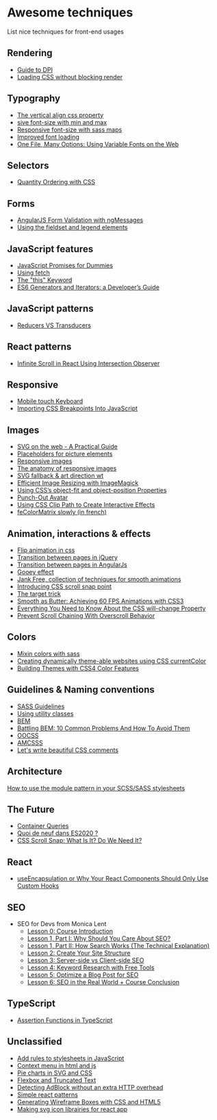 # Awesome techniques
List nice techniques for front-end usages

## Rendering
* [Guide to DPI](http://sebastien-gabriel.com/designers-guide-to-dpi/)
* [Loading CSS without blocking render](http://keithclark.co.uk/articles/loading-css-without-blocking-render/)

## Typography
* [The vertical align css property](http://bitsofco.de/the-vertical-align-property/)
* [
sive font-size with min and max](https://eduardoboucas.com/blog/2015/06/18/viewport-sized-typography-with-minimum-and-maximum-sizes.html)
* [Responsive font-size with sass maps](https://www.smashingmagazine.com/2015/06/responsive-typography-with-sass-maps/)
* [Improved font loading](https://webkit.org/blog/6643/improved-font-loading/)
* [One File, Many Options: Using Variable Fonts on the Web](https://css-tricks.com/one-file-many-options-using-variable-fonts-web/?utm_source=CSS-Weekly&utm_campaign=Issue-300&utm_medium=email)

## Selectors
* [Quantity Ordering with CSS](https://www.smashingmagazine.com/2015/07/quantity-ordering-with-css/)

## Forms
* [AngularJS Form Validation with ngMessages](https://scotch.io/tutorials/angularjs-form-validation-with-ngmessages)
* [Using the fieldset and legend elements](https://accessibility.blog.gov.uk/2016/07/22/using-the-fieldset-and-legend-elements/)

## JavaScript features
* [JavaScript Promises for Dummies](https://scotch.io/tutorials/javascript-promises-for-dummies)
* [Using fetch](https://css-tricks.com/using-fetch/)
* [The "this" Keyword](https://scotch.io/courses/10-need-to-know-javascript-concepts/the-this-keyword?utm_content=buffer44d28&utm_medium=social&utm_source=twitter.com&utm_campaign=buffer)
* [ES6 Generators and Iterators: a Developer’s Guide](https://www.sitepoint.com/ecmascript-2015-generators-and-iterators/)

## JavaScript patterns
* [Reducers VS Transducers](http://maksimivanov.com/posts/reducers-vs-transducers)

## React patterns
* [Infinite Scroll in React Using Intersection Observer](https://scotch.io/tutorials/infinite-scroll-in-react-using-intersection-observer)

## Responsive
* [Mobile touch Keyboard](http://baymard.com/blog/mobile-touch-keyboards)
* [Importing CSS Breakpoints Into JavaScript](https://www.lullabot.com/articles/importing-css-breakpoints-into-javascript)

## Images
* [SVG on the web - A Practical Guide](https://svgontheweb.com/)
* [Placeholders for picture elements](http://daverupert.com/2015/12/intrinsic-placeholders-with-picture/)
* [Responsive images](http://alistapart.com/article/responsive-images-in-practice)
* [The anatomy of responsive images](https://jakearchibald.com/2015/anatomy-of-responsive-images/#varying-size-and-density)
* [SVG fallback & art direction wt <picture>](https://sarasoueidan.com/blog/svg-picture/)
* [Efficient Image Resizing with ImageMagick](https://www.smashingmagazine.com/2015/06/efficient-image-resizing-with-imagemagick/)
* [Using CSS’s object-fit and object-position Properties](https://www.sitepoint.com/using-css-object-fit-object-position-properties/)
* [Punch-Out Avatar](http://adrianroselli.com/2016/06/punch-out-avatar.html)
* [Using CSS Clip Path to Create Interactive Effects](https://css-tricks.com/using-css-clip-path-create-interactive-effects/)
* [feColorMatrix slowly (in french)](https://la-cascade.io/fecolormatrix-en-douceur/)

## Animation, interactions & effects
* [Flip animation in css](https://davidwalsh.name/css-flip)
* [Transition between pages in jQuery](http://miguel-perez.github.io/smoothState.js/index.html)
* [Transition between pages in AngularJs](https://scotch.io/tutorials/animating-angularjs-apps-ngview)
* [Gooey effect](https://css-tricks.com/shape-blobbing-css/)
* [Jank Free, collection of techniques for smooth animations](http://jankfree.org/)
* [Introducing CSS scroll snap point](https://css-tricks.com/introducing-css-scroll-snap-points/)
* [The target trick](https://bitsofco.de/the-target-trick/)
* [Smooth as Butter: Achieving 60 FPS Animations with CSS3](https://medium.com/outsystems-experts/how-to-achieve-60-fps-animations-with-css3-db7b98610108#.ku9vnkit1)
* [Everything You Need to Know About the CSS will-change Property](https://dev.opera.com/articles/css-will-change-property/)
* [Prevent Scroll Chaining With Overscroll Behavior](https://ishadeed.com/article/prevent-scroll-chaining-overscroll-behavior/)

## Colors
* [Mixin colors with sass](http://alistapart.com/article/mixing-color-for-the-web-with-sass)
* [Creating dynamically theme-able websites using CSS currentColor](http://johnm.io/blog/creating-themeable-websites-using-currentcolor/)
* [Building Themes with CSS4 Color Features](https://cloudfour.com/thinks/building-themes-with-css4-color-features/)

## Guidelines & Naming conventions
* [SASS Guidelines](http://sass-guidelin.es/)
* [Using utility classes](http://davidtheclark.com/on-utility-classes/)
* [BEM](https://en.bem.info/method/)
* [Battling BEM: 10 Common Problems And How To Avoid Them](https://www.smashingmagazine.com/2016/06/battling-bem-extended-edition-common-problems-and-how-to-avoid-them/)
* [OOCSS](http://oocss.org/)
* [AMCSSS](http://glenmaddern.com/articles/introducing-am-css)
* [Let's write beautiful CSS comments](https://seesparkbox.com/foundry/lets_write_beautiful_css_comments)

## Architecture
[How to use the module pattern in your SCSS/SASS stylesheets](https://medium.com/@marcmintel/how-to-use-the-module-pattern-in-your-scss-sass-stylesheets-89fe38a6e1f3#.of4c8r7qb)

## The Future
* [Container Queries](http://alistapart.com/article/container-queries-once-more-unto-the-breach)
* [Quoi de neuf dans
ES2020 ?](https://tdd.github.io/pw2017-es2020/#/mainTitle)
* [CSS Scroll Snap: What Is It? Do We Need It?](https://webdesign.tutsplus.com/tutorials/how-to-scroll-snap-using-css--cms-30333)
  
## React
* [useEncapsulation
or Why Your React Components Should Only Use Custom Hooks](https://kyleshevlin.com/use-encapsulation)
  
## SEO
* SEO for Devs from Monica Lent
  * [Lesson 0: Course Introduction](https://vimeo.com/628107778/a6a5b3dfaf)
  * [Lesson 1, Part I: Why Should You Care About SEO?](https://vimeo.com/628141406/c85572092f)
  * [Lesson 1, Part II: How Search Works (The Technical Explanation)](https://vimeo.com/628161349/ba10c02a96)
  * [Lesson 2: Create Your Site Structure](https://vimeo.com/628125526/0948088416)
  * [Lesson 3: Server-side vs Client-side SEO](https://vimeo.com/634513150/912066ba43)
  * [Lesson 4: Keyword Research with Free Tools](https://vimeo.com/634546959/b104791a64)
  * [Lesson 5: Optimize a Blog Post for SEO](https://vimeo.com/634592172/dc6222a81e)
  * [Lesson 6: SEO in the Real World + Course Conclusion](https://vimeo.com/638389438/2c4ee9b572)

## TypeScript
* [Assertion Functions in TypeScript](https://mariusschulz.com/blog/assertion-functions-in-typescript)

## Unclassified
* [Add rules to stylesheets in JavaScript](https://davidwalsh.name/add-rules-stylesheets)
* [Context menu in html and js](http://webdesign.tutsplus.com/tutorials/introducing-the-html5-menu-and-menuitem-elements--cms-22269)
* [Pie charts in SVG and CSS](https://www.smashingmagazine.com/2015/07/designing-simple-pie-charts-with-css/)
* [Flexbox and Truncated Text](https://css-tricks.com/flexbox-truncated-text/)
* [Detecting AdBlock without an extra HTTP overhead](https://christianheilmann.com/2015/12/25/detecting-adblock-without-an-extra-http-overhead/)
* [Simple react patterns](http://lucasmreis.github.io/blog/simple-react-patterns/)
* [Generating Wireframe Boxes with CSS and HTML5](http://meyerweb.com/eric/thoughts/2017/11/27/generating-wireframe-boxes-with-css-and-html5/)
* [Making svg icon librairies for react app](http://nicolasgallagher.com/making-svg-icon-libraries-for-react-apps/)
